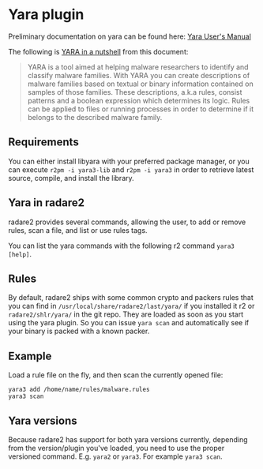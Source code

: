Yara plugin
===========

Preliminary documentation on yara can be found here:
[Yara User's Manual](https://b161268c3bf5a87bc67309e7c870820f5f39f672.googledrive.com/host/0BznOMqZ9f3VUek8yN3VvSGdhRFU/YARA-Manual.pdf)

The following is [YARA in a nutshell](https://virustotal.github.io/yara/) from this document:

> YARA is a tool aimed at helping malware researchers to identify and classify malware
families. With YARA you can create descriptions of malware families based on textual or
binary information contained on samples of those families. These descriptions, a.k.a rules,
consist patterns and a boolean expression which determines its logic. Rules can be
applied to files or running processes in order to determine if it belongs to the described
malware family.

Requirements
------------

You can either install libyara with your preferred package manager, or you
can execute `r2pm -i yara3-lib` and `r2pm -i yara3` in order to retrieve
latest source, compile, and install the library.

Yara in radare2
----------

radare2 provides several commands, allowing the user, to add or remove rules,
scan a file, and list or use rules tags.

You can list the yara commands with the following r2 command `yara3 [help]`.

Rules
-----

By default, radare2 ships with some common crypto and packers rules that you
can find in `/usr/local/share/radare2/last/yara/` if you installed it r2 or
`radare2/shlr/yara/` in the git repo.
They are loaded as soon as you start using the yara plugin.
So you can issue `yara scan` and automatically see if your binary is packed
with a known packer.

Example
-------

Load a rule file on the fly, and then scan the currently opened file:
```
yara3 add /home/name/rules/malware.rules
yara3 scan
```
Yara versions
-------------

Because radare2 has support for both yara versions currently,
depending from the version/plugin you've loaded, you need
to use the proper versioned command.
E.g. `yara2` or `yara3`. For example `yara3 scan`.
